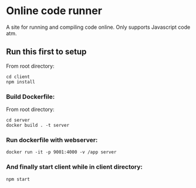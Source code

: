 # Online code runner
A site for running and compiling code online.
Only supports Javascript code atm.

## Run this first to setup

From root directory:
```
cd client
npm install
```

### Build Dockerfile:

From root directory:
 ```
 cd server
 docker build . -t server
 ```
 
 ### Run dockerfile with webserver:
 ```
 docker run -it -p 9001:4000 -v /app server
```

### And finally start client while in client directory:
```
npm start
```
